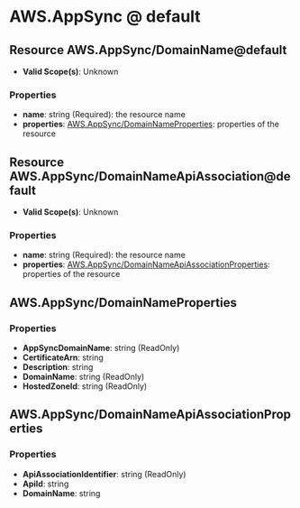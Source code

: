 # AWS.AppSync @ default

## Resource AWS.AppSync/DomainName@default
* **Valid Scope(s)**: Unknown
### Properties
* **name**: string (Required): the resource name
* **properties**: [AWS.AppSync/DomainNameProperties](#awsappsyncdomainnameproperties): properties of the resource

## Resource AWS.AppSync/DomainNameApiAssociation@default
* **Valid Scope(s)**: Unknown
### Properties
* **name**: string (Required): the resource name
* **properties**: [AWS.AppSync/DomainNameApiAssociationProperties](#awsappsyncdomainnameapiassociationproperties): properties of the resource

## AWS.AppSync/DomainNameProperties
### Properties
* **AppSyncDomainName**: string (ReadOnly)
* **CertificateArn**: string
* **Description**: string
* **DomainName**: string (ReadOnly)
* **HostedZoneId**: string (ReadOnly)

## AWS.AppSync/DomainNameApiAssociationProperties
### Properties
* **ApiAssociationIdentifier**: string (ReadOnly)
* **ApiId**: string
* **DomainName**: string

